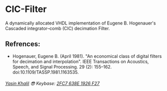 # CIC-Filter
A dynamically allocated VHDL implementation of Eugene B. Hogenauer's Cascaded integrator–comb (CIC) decimation Filter.

## Refrences:
* Hogenauer, Eugene B. (April 1981). "An economical class of digital filters for decimation and interpolation". IEEE Transactions on Acoustics, Speech, and Signal Processing. 29 (2): 155–162. doi:10.1109/TASSP.1981.1163535.

###### [Yasin Khalil](http://www.yasinkhalil.com) :sunglasses: Keybase: [2FC7 638E 1926 F27](https://keybase.io/ysnkhll)
